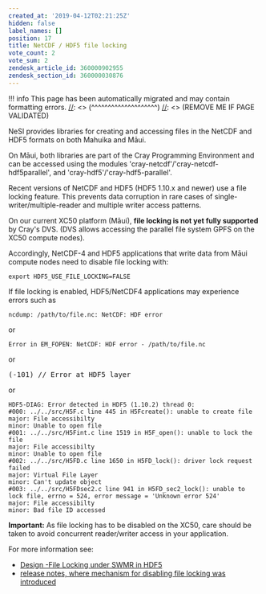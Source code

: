 ```yaml
---
created_at: '2019-04-12T02:21:25Z'
hidden: false
label_names: []
position: 17
title: NetCDF / HDF5 file locking
vote_count: 2
vote_sum: 2
zendesk_article_id: 360000902955
zendesk_section_id: 360000030876
---
```



[//]: <> (REMOVE ME IF PAGE VALIDATED)
[//]: <> (vvvvvvvvvvvvvvvvvvvv)
!!! info
    This page has been automatically migrated and may contain formatting errors.
[//]: <> (^^^^^^^^^^^^^^^^^^^^)
[//]: <> (REMOVE ME IF PAGE VALIDATED)
<p>NeSI provides libraries for creating and accessing files in the NetCDF and HDF5 formats on both Mahuika and Māui.</p>
<p>On Māui, both libraries are part of the Cray Programming Environment and can be accessed using the modules 'cray-netcdf'/'cray-netcdf-hdf5parallel', and 'cray-hdf5'/'cray-hdf5-parallel'.</p>
<p>Recent versions of NetCDF and HDF5 (HDF5 1.10.x and newer) use a file locking feature. This prevents data corruption in rare cases of single-writer/multiple-reader and multiple writer access patterns.</p>
<p>On our current XC50 platform (Māui), <strong>file locking is not yet fully supported</strong> by Cray's DVS. (DVS allows accessing the parallel file system GPFS on the XC50 compute nodes).</p>
<p>Accordingly, NetCDF-4 and HDF5 applications that write data from Māui compute nodes need to disable file locking with:</p>
<pre><code>export HDF5_USE_FILE_LOCKING=FALSE</code></pre>
<p>If file locking is enabled, HDF5/NetCDF4 applications may experience errors such as</p>
<pre><code>ncdump: /path/to/file.nc: NetCDF: HDF error</code></pre>
<p>or</p>
<pre><code>Error in EM_FOPEN: NetCDF: HDF error - /path/to/file.nc </code></pre>
<p>or</p>
<pre><span>(-101) // Error at HDF5 layer</span></pre>
<p>or</p>
<pre><code>HDF5-DIAG: Error detected in HDF5 (1.10.2) thread 0:
#000: ../../src/H5F.c line 445 in H5Fcreate(): unable to create file
major: File accessibilty
minor: Unable to open file
#001: ../../src/H5Fint.c line 1519 in H5F_open(): unable to lock the file
major: File accessibilty
minor: Unable to open file
#002: ../../src/H5FD.c line 1650 in H5FD_lock(): driver lock request failed
major: Virtual File Layer
minor: Can't update object
#003: ../../src/H5FDsec2.c line 941 in H5FD_sec2_lock(): unable to lock file, errno = 524, error message = 'Unknown error 524'
major: File accessibilty
minor: Bad file ID accessed</code></pre>
<p><strong>Important:</strong> As file locking has to be disabled on the XC50, care should be taken to avoid concurrent reader/writer access in your application.</p>
<p>For more information see:</p>
<ul>
<li><a href="https://support.hdfgroup.org/HDF5/docNewFeatures/SWMR/Design-HDF5-FileLocking.pdf" target="_self">Design -File Locking under SWMR in HDF5</a></li>
<li><a href="https://support.hdfgroup.org/ftp/HDF5/releases/ReleaseFiles/hdf5-1.10.1-RELEASE.txt" target="_self">release notes, where mechanism for disabling file locking was introduced</a></li>
</ul>